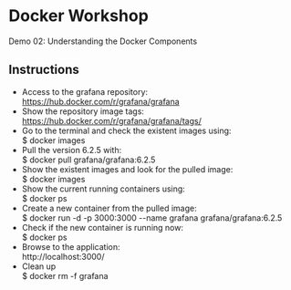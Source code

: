 # Docker Workshop <br/>
Demo 02: Understanding the Docker Components

## Instructions 
* Access to the grafana repository: <br/>
  https://hub.docker.com/r/grafana/grafana
* Show the repository image tags: <br/>
  https://hub.docker.com/r/grafana/grafana/tags/
* Go to the terminal and check the existent images using: <br/>
  $ docker images <br/>
* Pull the version 6.2.5 with:<br/>
  $ docker pull grafana/grafana:6.2.5
* Show the existent images and look for the pulled image:<br/>
  $ docker images
* Show the current running containers using:<br/>
  $ docker ps
* Create a new container from the pulled image: <br/>
  $ docker run -d -p 3000:3000 --name grafana grafana/grafana:6.2.5
* Check if the new container is running now: <br/>
  $ docker ps
* Browse to the application:<br/>
  http://localhost:3000/
* Clean up <br/>
  $ docker rm -f grafana
